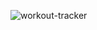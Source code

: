 ![workout-tracker](https://github.com/wafiibrahim/php-workout-tracker/assets/62071785/9874570d-5516-4470-b318-b5bbd3bae656)
